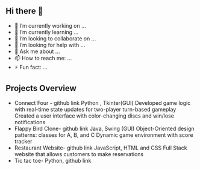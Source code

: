 ## Hi there 👋

- 🔭 I’m currently working on ...
- 🌱 I’m currently learning ...
- 👯 I’m looking to collaborate on ...
- 🤔 I’m looking for help with ...
- 💬 Ask me about ...
- 📫 How to reach me: ...
- ⚡ Fun fact: ...

## Projects Overview
- Connect Four - github link
 Python , Tkinter(GUI) 
Developed game logic with real-time state updates for two-player turn-based gameplay
Created a  user interface with color-changing discs and win/lose notifications
- Flappy Bird Clone- github link
Java, Swing (GUI)
Object-Oriented design patterns: classes for A, B, and C
Dynamic game environment with score tracker
- Restaurant Website- github link
JavaScript, HTML and CSS
Full Stack website that allows customers to make reservations
- Tic tac toe- Python, github link
